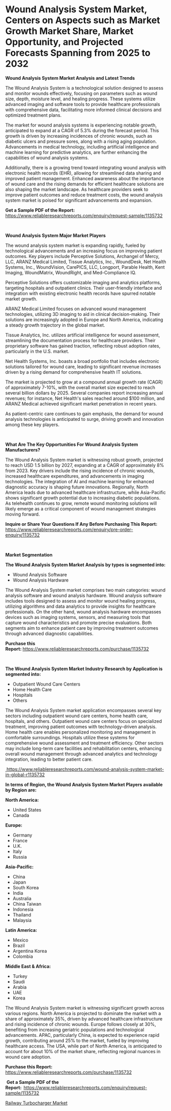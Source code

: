 <p><h1>Wound Analysis System Market, Centers on Aspects such as Market Growth Market Share, Market Opportunity, and Projected Forecasts Spanning from 2025 to 2032</h1></p><p><strong>Wound Analysis System Market Analysis and Latest Trends</strong></p>
<p><p>The Wound Analysis System is a technological solution designed to assess and monitor wounds effectively, focusing on parameters such as wound size, depth, moisture level, and healing progress. These systems utilize advanced imaging and software tools to provide healthcare professionals with comprehensive data, facilitating more informed clinical decisions and optimized treatment plans. </p><p>The market for wound analysis systems is experiencing notable growth, anticipated to expand at a CAGR of 5.3% during the forecast period. This growth is driven by increasing incidences of chronic wounds, such as diabetic ulcers and pressure sores, along with a rising aging population. Advancements in medical technology, including artificial intelligence and machine learning for predictive analytics, are further enhancing the capabilities of wound analysis systems. </p><p>Additionally, there is a growing trend toward integrating wound analysis with electronic health records (EHR), allowing for streamlined data sharing and improved patient management. Enhanced awareness about the importance of wound care and the rising demands for efficient healthcare solutions are also shaping the market landscape. As healthcare providers seek to improve patient outcomes and reduce treatment costs, the wound analysis system market is poised for significant advancements and expansion.</p></p>
<p><strong>Get a Sample PDF of the Report:&nbsp;</strong> <a href="https://www.reliableresearchreports.com/enquiry/request-sample/1135732?utm_campaign=2665&utm_medium=2&utm_source=Github&utm_content=ia&utm_term=25032025&utm_id=wound-analysis-system">https://www.reliableresearchreports.com/enquiry/request-sample/1135732</a></p>
<p>&nbsp;</p>
<p><strong>Wound Analysis System Major Market Players</strong></p>
<p><p>The wound analysis system market is expanding rapidly, fueled by technological advancements and an increasing focus on improving patient outcomes. Key players include Perceptive Solutions, Archangel of Mercy, LLC, ARANZ Medical Limited, Tissue Analytics, Inc., WoundDesk, Net Health Systems, Inc., WoundVision, CarePICS, LLC, Longport, Parable Health, Kent Imaging, WoundMatrix, WoundRight, and Med-Compliance IQ.</p><p>Perceptive Solutions offers customizable imaging and analytics platforms, targeting hospitals and outpatient clinics. Their user-friendly interface and integration with existing electronic health records have spurred notable market growth. </p><p>ARANZ Medical Limited focuses on advanced wound management technologies, utilizing 3D imaging to aid in clinical decision-making. Their solutions are increasingly adopted in Europe and North America, indicating a steady growth trajectory in the global market.</p><p>Tissue Analytics, Inc. utilizes artificial intelligence for wound assessment, streamlining the documentation process for healthcare providers. Their proprietary software has gained traction, reflecting robust adoption rates, particularly in the U.S. market.</p><p>Net Health Systems, Inc. boasts a broad portfolio that includes electronic solutions tailored for wound care, leading to significant revenue increases driven by a rising demand for comprehensive health IT solutions.</p><p>The market is projected to grow at a compound annual growth rate (CAGR) of approximately 7-10%, with the overall market size expected to reach several billion dollars by 2025. Several companies report increasing annual revenues; for instance, Net Health's sales reached around $100 million, and ARANZ Medical achieved significant market penetration in recent years.</p><p>As patient-centric care continues to gain emphasis, the demand for wound analysis technologies is anticipated to surge, driving growth and innovation among these key players.</p></p>
<p>&nbsp;</p>
<p><strong>What Are The Key Opportunities For Wound Analysis System Manufacturers?</strong></p>
<p><p>The Wound Analysis System market is witnessing robust growth, projected to reach USD 1.5 billion by 2027, expanding at a CAGR of approximately 8% from 2023. Key drivers include the rising incidence of chronic wounds, increased healthcare expenditures, and advancements in imaging technologies. The integration of AI and machine learning for enhanced diagnostic accuracy is shaping future innovations. Regionally, North America leads due to advanced healthcare infrastructure, while Asia-Pacific shows significant growth potential due to increasing diabetic populations. As telehealth continues to grow, remote wound monitoring solutions will likely emerge as a critical component of wound management strategies moving forward.</p></p>
<p><strong>Inquire or Share Your Questions If Any Before Purchasing This Report:</strong> <a href="https://www.reliableresearchreports.com/enquiry/pre-order-enquiry/1135732?utm_campaign=2665&utm_medium=2&utm_source=Github&utm_content=ia&utm_term=25032025&utm_id=wound-analysis-system">https://www.reliableresearchreports.com/enquiry/pre-order-enquiry/1135732</a></p>
<p>&nbsp;</p>
<p><strong>Market Segmentation</strong></p>
<p><strong>The Wound Analysis System Market Analysis by types is segmented into:</strong></p>
<p><ul><li>Wound Analysis Software</li><li>Wound Analysis Hardware</li></ul></p>
<p><p>The Wound Analysis System market comprises two main categories: wound analysis software and wound analysis hardware. Wound analysis software includes tools designed to assess and monitor wound healing progress, utilizing algorithms and data analytics to provide insights for healthcare professionals. On the other hand, wound analysis hardware encompasses devices such as imaging systems, sensors, and measuring tools that capture wound characteristics and promote precise evaluations. Both segments aim to enhance patient care by improving treatment outcomes through advanced diagnostic capabilities.</p></p>
<p><strong>Purchase this Report:&nbsp;</strong><a href="https://www.reliableresearchreports.com/purchase/1135732?utm_campaign=2665&utm_medium=2&utm_source=Github&utm_content=ia&utm_term=25032025&utm_id=wound-analysis-system">https://www.reliableresearchreports.com/purchase/1135732</a></p>
<p>&nbsp;</p>
<p><strong>The Wound Analysis System Market Industry Research by Application is segmented into:</strong></p>
<p><ul><li>Outpatient Wound Care Centers</li><li>Home Health Care</li><li>Hospitals</li><li>Others</li></ul></p>
<p><p>The Wound Analysis System market application encompasses several key sectors including outpatient wound care centers, home health care, hospitals, and others. Outpatient wound care centers focus on specialized treatment, improving patient outcomes with technology-driven analysis. Home health care enables personalized monitoring and management in comfortable surroundings. Hospitals utilize these systems for comprehensive wound assessment and treatment efficiency. Other sectors may include long-term care facilities and rehabilitation centers, enhancing overall wound management through advanced analytics and technology integration, leading to better patient care.</p></p>
<p><a href="https://www.reliableresearchreports.com/wound-analysis-system-market-in-global-r1135732?utm_campaign=2665&utm_medium=2&utm_source=Github&utm_content=ia&utm_term=25032025&utm_id=wound-analysis-system">&nbsp;https://www.reliableresearchreports.com/wound-analysis-system-market-in-global-r1135732</a></p>
<p><strong>In terms of Region, the Wound Analysis System Market Players available by Region are:</strong></p>
<p>
    <p> <strong> North America: </strong>
        <ul>
            <li>United States</li>
            <li>Canada</li>
        </ul>
        </p> 
    <p> <strong> Europe: </strong>
        <ul>
            <li>Germany</li>
            <li>France</li>
            <li>U.K.</li>
            <li>Italy</li>
            <li>Russia</li>
        </ul>
        </p> 
    <p> <strong> Asia-Pacific: </strong>
        <ul>
            <li>China</li>
            <li>Japan</li>
            <li>South Korea</li>
            <li>India</li>
            <li>Australia</li>
            <li>China Taiwan</li>
            <li>Indonesia</li>
            <li>Thailand</li>
            <li>Malaysia</li>
        </ul>
        </p> 
    <p> <strong> Latin America: </strong>
        <ul>
            <li>Mexico</li>
            <li>Brazil</li>
            <li>Argentina Korea</li>
            <li>Colombia</li>
        </ul>
        </p> 
    <p> <strong> Middle East & Africa: </strong>
        <ul>
            <li>Turkey</li>
            <li>Saudi</li>
            <li>Arabia</li>
            <li>UAE</li>
            <li>Korea</li>
        </ul>
    </p>
    </p>
<p><p>The Wound Analysis System market is witnessing significant growth across various regions. North America is projected to dominate the market with a share of approximately 35%, driven by advanced healthcare infrastructure and rising incidence of chronic wounds. Europe follows closely at 30%, benefiting from increasing geriatric populations and technological advancements. APAC, particularly China, is expected to experience rapid growth, contributing around 25% to the market, fueled by improving healthcare access. The USA, while part of North America, is anticipated to account for about 10% of the market share, reflecting regional nuances in wound care adoption.</p></p>
<p><strong>Purchase this Report: </strong><a href="https://www.reliableresearchreports.com/purchase/1135732?utm_campaign=2665&utm_medium=2&utm_source=Github&utm_content=ia&utm_term=25032025&utm_id=wound-analysis-system">https://www.reliableresearchreports.com/purchase/1135732</a></p>
<p>&nbsp;<strong>Get a Sample PDF of the Report:&nbsp;&nbsp;</strong><a href="https://www.reliableresearchreports.com/enquiry/request-sample/1135732?utm_campaign=2665&utm_medium=2&utm_source=Github&utm_content=ia&utm_term=25032025&utm_id=wound-analysis-system">https://www.reliableresearchreports.com/enquiry/request-sample/1135732</a></p>
<p><strong></strong></p>
<p><p><a href="https://github.com/Chiragrp22/Market-Research-Report-List-7/blob/main/railway-turbocharger-market.md?utm_campaign=2665&utm_medium=2&utm_source=Github&utm_content=ia&utm_term=25032025&utm_id=wound-analysis-system">Railway Turbocharger Market</a></p></p>